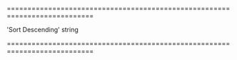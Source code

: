 <!--**
/*-------------------------------------------
    Auto-generated file. Do not modify.
-------------------------------------------

**-->
===========================================================================
<!--default-->'Sort Descending'<!--/default-->
<!--type-->string<!--/type-->
===========================================================================

<!--shortDescription-->

<!--/shortDescription-->

<!--fullDescription-->

<!--/fullDescription-->